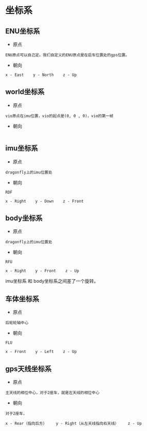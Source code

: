 # 坐标系

## ENU坐标系

- 原点
```
ENU原点可以自己定。我们自定义的ENU原点是在启车位置处的gps位置。
```

- 朝向
```
x - East    y - North    z - Up
```

## world坐标系

- 原点
```
vio原点在imu位置，vio的起点是(0, 0 , 0)，vio的第一帧
```

- 朝向
```
```

## imu坐标系

- 原点
```
dragonfly上的imu位置处
```

- 朝向
```
RDF

x - Right    y - Down    z - Front
```

## body坐标系

- 原点
```
dragonfly上的imu位置处
```

- 朝向
```
RFU

x - Right    y - Front    z - Up
```

imu坐标系 和 body坐标系之间差了一个旋转。

## 车体坐标系

- 原点
```
后轮轮轴中心
```

- 朝向
```
FLU

x - Front    y - Left    z - Up
```

## gps天线坐标系

- 原点
```
主天线的相位中心，对于2座车，就是左天线的相位中心
```

- 朝向
```
对于2座车，

x - Rear（指向后方）    y - Right（从左天线指向右天线）    z - Up
```